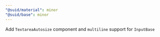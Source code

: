 ```yaml
---
"@suid/material": minor
"@suid/base": minor
---
```


Add `TextareaAutosize` component and `multiline` support for `InputBase`
